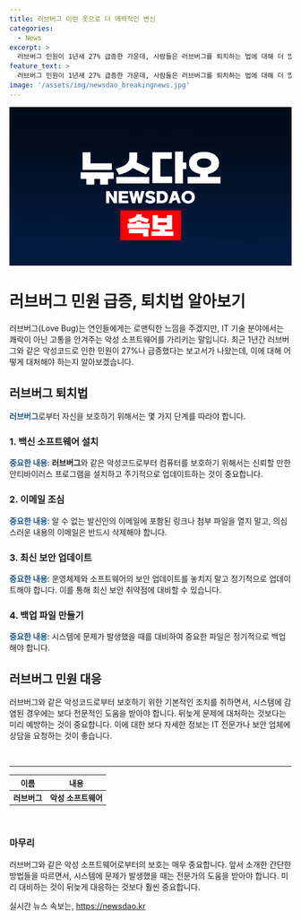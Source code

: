 ```yaml
---
title: 러브버그 이런 옷으로 더 매력적인 변신
categories:
  - News
excerpt: >
  러브버그 민원이 1년새 27% 급증한 가운데, 사람들은 러브버그를 퇴치하는 법에 대해 더 많은 관심을 보이고 있습니다. 최근 러브버그가 확산된지 얼마 되지 않아 사람들이 관심을 갖게 되었습니다. 이에 대한 관심이 높아지고 있으니, 러브버그에 대한 대책 마련이 시급해진 상황입니다.
feature_text: >
  러브버그 민원이 1년새 27% 급증한 가운데, 사람들은 러브버그를 퇴치하는 법에 대해 더 많은 관심을 보이고 있습니다. 최근 러브버그가 확산된지 얼마 되지 않아 사람들이 관심을 갖게 되었습니다. 이에 대한 관심이 높아지고 있으니, 러브버그에 대한 대책 마련이 시급해진 상황입니다.
image: '/assets/img/newsdao_breakingnews.jpg'
---
```


<p><img src="/assets/img/newsdao_breakingnews.jpg" alt="pcversion 속보" /></p>

<h1>러브버그 민원 급증, 퇴치법 알아보기</h1>

<p data-ke-size="size16">러브버그(Love Bug)는 연인들에게는 로맨틱한 느낌을 주겠지만, IT 기술 분야에서는 쾌락이 아닌 고통을 안겨주는 악성 소프트웨어를 가리키는 말입니다. 최근 1년간 러브버그와 같은 악성코드로 인한 민원이 27%나 급증했다는 보고서가 나왔는데, 이에 대해 어떻게 대처해야 하는지 알아보겠습니다.</p>

<h2 data-ke-size="size26">러브버그 퇴치법</h2>

<p><span style="color: #1a5490;"><b>러브버그</b></span>로부터 자신을 보호하기 위해서는 몇 가지 단계를 따라야 합니다.</p>

<h3>1. 백신 소프트웨어 설치</h3>

<p><b><span style="color: #1a5490;">중요한 내용</span></b>: <b>러브버그</b>와 같은 악성코드로부터 컴퓨터를 보호하기 위해서는 신뢰할 만한 안티바이러스 프로그램을 설치하고 주기적으로 업데이트하는 것이 중요합니다.</p>

<h3>2. 이메일 조심</h3>

<p><b><span style="color: #1a5490;">중요한 내용</span></b>: 알 수 없는 발신인의 이메일에 포함된 링크나 첨부 파일을 열지 말고, 의심스러운 내용의 이메일은 반드시 삭제해야 합니다.</p>

<h3>3. 최신 보안 업데이트</h3>

<p><b><span style="color: #1a5490;">중요한 내용</span></b>: 운영체제와 소프트웨어의 보안 업데이트를 놓치지 말고 정기적으로 업데이트해야 합니다. 이를 통해 최신 보안 취약점에 대비할 수 있습니다.</p>

<h3>4. 백업 파일 만들기</h3>

<p><b><span style="color: #1a5490;">중요한 내용</span></b>: 시스템에 문제가 발생했을 때를 대비하여 중요한 파일은 정기적으로 백업해야 합니다.</p>

<h2 data-ke-size="size26">러브버그 민원 대응</h2>

<p>러브버그와 같은 악성코드로부터 보호하기 위한 기본적인 조치를 취하면서, 시스템에 감염된 경우에는 보다 전문적인 도움을 받아야 합니다. 뒤늦게 문제에 대처하는 것보다는 미리 예방하는 것이 중요합니다. 이에 대한 보다 자세한 정보는 IT 전문가나 보안 업체에 상담을 요청하는 것이 좋습니다.</p>

<p data-ke-size="size16">&nbsp;</p>

<hr>

<table>
    <thead>
        <tr>
            <th>이름</th>
            <th>내용</th>
        </tr>
    </thead>
    <tbody>
        <tr>
            <td style="text-align: center; height: 17px;"><b>러브버그</b></td>
            <td style="text-align: center; height: 17px;"><b>악성 소프트웨어</b></td>
        </tr>
    </tbody>
</table>

<p data-ke-size="size16">&nbsp;</p>

<h3>마무리</h3>

<p>러브버그와 같은 악성 소프트웨어로부터의 보호는 매우 중요합니다. 앞서 소개한 간단한 방법들을 따르면서, 시스템에 문제가 발생했을 때는 전문가의 도움을 받아야 합니다. 미리 대비하는 것이 뒤늦게 대응하는 것보다 훨씬 중요합니다.</p>
실시간 뉴스 속보는, <a href="https://newsdao.kr" rel="dofollow">https://newsdao.kr</a>


